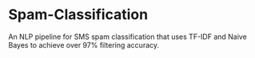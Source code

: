 # Spam-Classification
An NLP pipeline for SMS spam classification that uses TF-IDF and Naive Bayes to achieve over 97% filtering accuracy.
